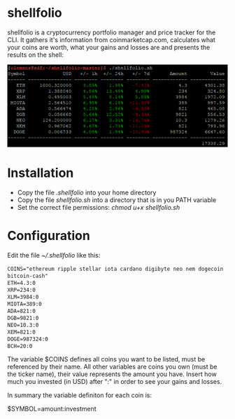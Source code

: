 # shellfolio

shellfolio is a cryptocurrency portfolio manager and price tracker for the CLI. It gathers it's information from coinmarketcap.com, calculates what your coins are worth, what your gains and losses are and presents the results on the shell:

![screenshot](/screenshot_cli.png?raw=true "screenshot")

# Installation

* Copy the file _.shellfolio_ into your home directory
* Copy the file _shellfolio.sh_ into a directory that is in you PATH variable
* Set the correct file permissions: _chmod u+x shellfolio.sh_


# Configuration

Edit the file _~/.shellfolio_ like this:

```
COINS="ethereum ripple stellar iota cardano digibyte neo nem dogecoin bitcoin-cash"
ETH=4.3:0
XRP=234:0
XLM=3984:0
MIOTA=389:0
ADA=821:0
DGB=9821:0
NEO=10.3:0
XEM=821:0
DOGE=987324:0
BCH=20:0
```

The variable $COINS defines all coins you want to be listed, must be referenced by their name. All other variables are coins you own (must be the ticker name), their value represents the amount you have. Insert how much you invested (in USD)
after ":" in order to see your gains and losses.

In summary the variable definiton for each coin is:

$SYMBOL=amount:investment
